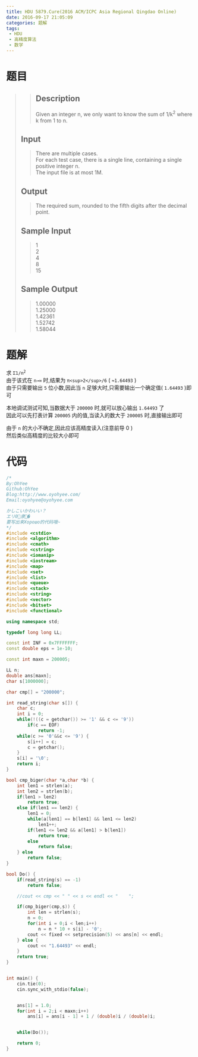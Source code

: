 ```yaml
---
title: HDU 5879.Cure(2016 ACM/ICPC Asia Regional Qingdao Online)
date: 2016-09-17 21:05:09
categories: 题解
tags: 
 - HDU
 - 高精度算法
 - 数学
---
```

# 题目
>> ## Description    
>> Given an integer n, we only want to know the sum of 1/k<sup>2</sup> where k from 1 to n.  
>>    
>>   
>> <!--more-->  
> 
> ## Input  
>> There are multiple cases.  
>> For each test case, there is a single line, containing a single positive integer n.   
>> The input file is at most 1M.  
>>    
>>   
> 
> ## Output  
>> The required sum, rounded to the fifth digits after the decimal point.  
>>    
>>   
> 
> ## Sample Input  
>> 1  
>> 2  
>> 4  
>> 8  
>> 15  
>>    
>>   
> 
> ## Sample Output  
>> 1.00000  
>> 1.25000  
>> 1.42361  
>> 1.52742  
>> 1.58044  
>>    


# 题解
求 <code>Σ1/n<sup>2</sup></code>  
由于该式在 `n→∞` 时,结果为 `π<sup>2</sup>/6` ( `≈1.64493` )  
由于只需要输出 `5` 位小数,因此当 `n` 足够大时,只需要输出一个确定值( `1.64493` )即可  

本地调试测试可知,当数据大于 `200000` 时,就可以放心输出 `1.64493` 了  
因此可以先打表计算 `200005` 内的值,当读入的数大于 `200005` 时,直接输出即可  

由于 `n` 的大小不确定,因此应该高精度读入(注意前导 0 )  
然后类似高精度的比较大小即可  

# 代码
```cpp Cure https://github.com/OhYee/sourcecode/tree/master/ACM 代码备份
/*
By:OhYee
Github:OhYee
Blog:http://www.oyohyee.com/
Email:oyohyee@oyohyee.com

かしこいかわいい？
エリ0隶�
要写出来Хорошо的代码哦~
*/
#include <cstdio>
#include <algorithm>
#include <cmath>
#include <cstring>
#include <iomanip>
#include <iostream>
#include <map>
#include <set>
#include <list>
#include <queue>
#include <stack>
#include <string>
#include <vector>
#include <bitset>
#include <functional>

using namespace std;

typedef long long LL;

const int INF = 0x7FFFFFFF;
const double eps = 1e-10;

const int maxn = 200005;

LL n;
double ans[maxn];
char s[1000000];

char cmp[] = "200000";

int read_string(char s[]) {
    char c;
    int i = 0;
    while(!((c = getchar()) >= '1' && c <= '9'))
        if(c == EOF)
            return -1;
    while(c >= '0'&&c <= '9') {
        s[i++] = c;
        c = getchar();
    }
    s[i] = '\0';
    return i;
}

bool cmp_biger(char *a,char *b) {
    int len1 = strlen(a);
    int len2 = strlen(b);
    if(len1 > len2)
        return true;
    else if(len1 == len2) {
        len1 = 0;
        while(a[len1] == b[len1] && len1 <= len2)
            len1++;
        if(len1 <= len2 && a[len1] > b[len1])
            return true;
        else
            return false;
    } else
        return false;
}

bool Do() {
    if(read_string(s) == -1)
        return false;

    //cout << cmp << " " << s << endl << "    ";

    if(cmp_biger(cmp,s)) {
        int len = strlen(s);
        n = 0;
        for(int i = 0;i < len;i++)
            n = n * 10 + s[i] - '0';
        cout << fixed << setprecision(5) << ans[n] << endl;
    } else {
        cout << "1.64493" << endl;
    }
    return true;
}


int main() {
    cin.tie(0);
    cin.sync_with_stdio(false);


    ans[1] = 1.0;
    for(int i = 2;i < maxn;i++)
        ans[i] = ans[i - 1] + 1 / (double)i / (double)i;


    while(Do());

    return 0;
}
```